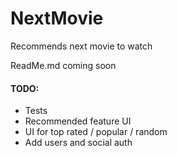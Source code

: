 # NextMovie
Recommends next movie to watch

ReadMe.md coming soon

#### TODO: 
- Tests
- Recommended feature UI
- UI for top rated / popular / random
- Add users and social auth
